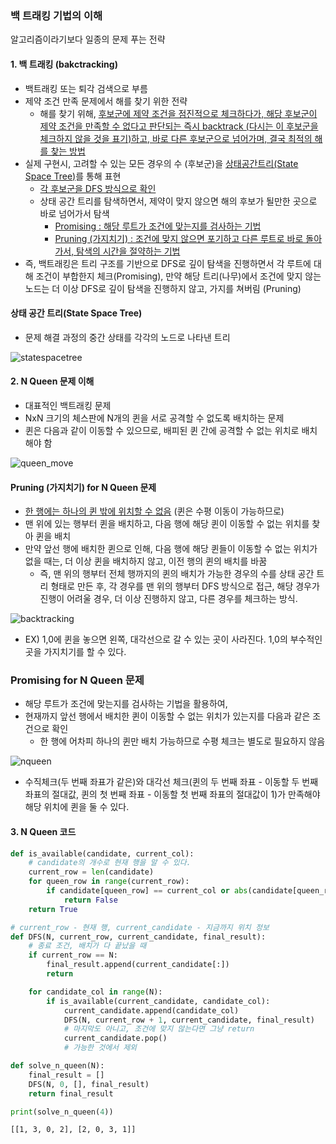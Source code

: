 ### 백 트래킹 기법의 이해

알고리즘이라기보다 일종의 문제 푸는 전략



#### 1. 백 트래킹 (bakctracking)

- 백트래킹 또는 퇴각 검색으로 부름
- 제약 조건 만족 문제에서 해를 찾기 위한 전략
  - 해를 찾기 위해, <u>후보군에 제약 조건을 점진적으로 체크하다가, 해당 후보군이 제약 조건을 만족할 수 없다고 판단되는 즉시 backtrack (다시는 이 후보군을 체크하지 않을 것을 표기)하고, 바로 다른 후보군으로 넘어가며, 결국 최적의 해를 찾는 방법</u>
- 실제 구현시, 고려할 수 있는 모든 경우의 수 (후보군)을 <u>상태공간트리(State Space Tree)</u>를 통해 표현
  - <u>각 후보군을 DFS 방식으로 확인</u>
  - 상태 공간 트리를 탐색하면서, 제약이 맞지 않으면 해의 후보가 될만한 곳으로 바로 넘어가서 탐색
    - <u>Promising : 해당 루트가 조건에 맞는지를 검사하는 기법</u>
    - <u>Pruning (가지치기) : 조건에 맞지 않으면 포기하고 다른 루트로 바로 돌아가서, 탐색의 시간을 절약하는 기법</u>
- 즉, 백트래킹은 트리 구조를 기반으로 DFS로 깊이 탐색을 진행하면서 각 루트에 대해 조건이 부합한지 체크(Promising), 만약 해당 트리(나무)에서 조건에 맞지 않는 노드는 더 이상 DFS로 깊이 탐색을 진행하지 않고, 가지를 쳐버림 (Pruning)



#### 상태 공간 트리(State Space Tree)

- 문제 해결 과정의 중간 상태를 각각의 노드로 나타낸 트리

![statespacetree](https://user-images.githubusercontent.com/50413112/110064921-67daad80-7db1-11eb-980e-4fd62fb4a5bc.png)



#### 2. N Queen 문제 이해

- 대표적인 백트래킹 문제
- NxN 크기의 체스판에 N개의 퀸을 서로 공격할 수 없도록 배치하는 문제
- 퀸은 다음과 같이 이동할 수 있으므로, 배피된 퀸 간에 공격할 수 없는 위치로 배치해야 함

![queen_move](https://user-images.githubusercontent.com/50413112/110065850-7c1faa00-7db3-11eb-8648-74e3ec5f617c.png)



#### Pruning (가지치기) for N Queen 문제

- <u>한 행에는 하나의 퀸 밖에 위치할 수 없음</u> (퀸은 수평 이동이 가능하므로)
- 맨 위에 있는 행부터 퀸을 배치하고, 다음 행에 해당 퀸이 이동할 수 없는 위치를 찾아 퀸을 배치
- 만약 앞선 행에 배치한 퀸으로 인해, 다음 행에 해당 퀸들이 이동할 수 없는 위치가 없을 때는, 더 이상 퀸을 배치하지 않고, 이전 행의 퀸의 배치를 바꿈
  - 즉, 맨 위의 행부터 전체 행까지의 퀸의 배치가 가능한 경우의 수를 상태 공간 트리 형태로 만든 후, 각 경우를 맨 위의 행부터 DFS 방식으로 접근, 해당 경우가 진행이 어려울 경우, 더 이상 진행하지 않고, 다른 경우를 체크하는 방식.

![backtracking](https://user-images.githubusercontent.com/50413112/110066229-4929e600-7db4-11eb-886c-0879df22422a.png)

- EX) 1,0에 퀸을 놓으면 왼쪽, 대각선으로 갈 수 있는 곳이 사라진다. 1,0의 부수적인 곳을 가지치기를 할 수 있다.



### Promising for N Queen 문제

- 해당 루트가 조건에 맞는지를 검사하는 기법을 활용하여,
- 현재까지 앞선 행에서 배치한 퀸이 이동할 수 없는 위치가 있는지를 다음과 같은 조건으로 확인
  - 한 행에 어차피 하나의 퀸만 배치 가능하므로 수평 체크는 별도로 필요하지 않음

![nqueen](https://user-images.githubusercontent.com/50413112/110067425-09183280-7db7-11eb-9704-b7712abb2923.png)

- 수직체크(두 번째 좌표가 같은)와 대각선 체크(퀸의 두 번째 좌표 - 이동할 두 번째 좌표의 절대값, 퀸의 첫 번째 좌표 - 이동할 첫 번째 좌표의 절대값이 1)가 만족해야 해당 위치에 퀸을 둘 수 있다.



#### 3. N Queen 코드   

```python
def is_available(candidate, current_col):
    # candidate의 개수로 현재 행을 알 수 있다.
    current_row = len(candidate)
    for queen_row in range(current_row):
        if candidate[queen_row] == current_col or abs(candidate[queen_row] - current_col) == current_row - queen_row:
            return False
    return True

# current_row - 현재 행, current_candidate - 지금까지 위치 정보
def DFS(N, current_row, current_candidate, final_result):
    # 종료 조건, 배치가 다 끝났을 때
    if current_row == N:
        final_result.append(current_candidate[:])
        return

    for candidate_col in range(N):
        if is_available(current_candidate, candidate_col):
            current_candidate.append(candidate_col)
            DFS(N, current_row + 1, current_candidate, final_result)
            # 마지막도 아니고, 조건에 맞지 않는다면 그냥 return
            current_candidate.pop()
            # 가능한 것에서 제외

def solve_n_queen(N):
    final_result = []
    DFS(N, 0, [], final_result)
    return final_result

print(solve_n_queen(4))
```

```
[[1, 3, 0, 2], [2, 0, 3, 1]]
```

